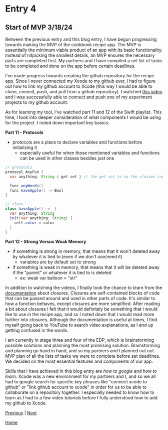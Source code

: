 # Entry 4
## Start of MVP 3/18/24

Between the previous entry and this blog entry, I have begun progressing towards making the MVP of the cookbook recipe app. The MVP is essentially the minimum viable product of an app with its basic functionality. Instead of nitpicking the smallest details, an MVP ensures the necessary parts are completed first. My partners and I have compiled a set list of tasks to be completed and done on the app before certain deadlines.

I've made progress towards creating the github repository for the recipe app. Since I never connected my Xcode to my github ever, I had to figure out how to link my github account to Xcode (this way I would be able to clone, commit, push, and pull from a github repository). I watched [this video](https://youtu.be/T3QPQc0LW5w?si=DdZQ21YvQYMrqu22) and I was successfully able to connect and push one of my experiment projects to my github account. 


As for learning my tool, I've watched part 11 and 12 of the Swift playlist. This time, I took into deeper consideration of what components I would be using for the project. I noted down important key basics:

__Part 11 - Protocols__
* protocols are a place to declare variables and functions before initializing it
  * especially useful for when those mentioned variables and functions can be used in other classes besides just one 
```java
// protocols
protocol AnyFun {
  var anything: String { get set } // the get set is so the classes can get and set the value of the var

  func anyWords()
  func haveApple() -> Bool
}

// class
class haveApple() ->  {
  var anything: String
  init(var anything: String) {
    self.color = color
  }
}
```

__Part 12 - Strong Versus Weak Memory__
* if something is strong in memory, that means that it won't deleted away by whatever it is tied to (even if we don't use/need it)
  * variables are by default set to strong
* if something is weak in memory, that means that it will be deleted away if the "parent" or whatever it is tied to is deleted
  * ex: weak var balloon = "str"

In addition to watching the videos, I finally took the chance to learn from the [documentation](https://docs.swift.org/swift-book/documentation/the-swift-programming-language/closures/) about closures. Closures are self-contained blocks of code that can be passed around and used in other parts of code. It's similar to how a function behaves, except closures are more simplified. After reading a bit about closures I felt that it would definitely be something that I would like to use in the recipe app, and so I noted down that I would read more further into closures. Although the documentation is useful at times, I find myself going back to YouTube to search video explanations, as I end up getting confused in the words. 

I am currently in stage three and four of the EDP, which is brainstorming possible solutions and planning the most promising solution. Brainstorming and planning go hand in hand, and so my partners and I planned out out MVP plan of all the lists of tasks we were to complete before set deadlines. We decided on the most essential features and components of our app.

Skills that I have achieved in this blog entry are *how to google* and *how to learn*. Xcode was a new environment for my partners and I, and so we all had to google search for specific key phrases like "connect xcode to github" or "link github account to xcode" in order for us to be able to collaborate on a repository together. I especially needed to know how to learn as I had to a few video tutorials before I fully understood how to add my github to Xcode.

[Previous](entry03.md) | [Next](entry05.md)

[Home](../README.md)
